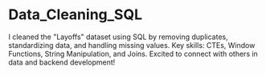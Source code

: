 # Data_Cleaning_SQL
I cleaned the "Layoffs" dataset using SQL by removing duplicates, standardizing data, and handling missing values. Key skills: CTEs, Window Functions, String Manipulation, and Joins. Excited to connect with others in data and backend development!
